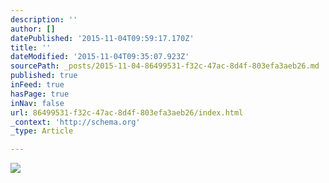 ```yaml
---
description: ''
author: []
datePublished: '2015-11-04T09:59:17.170Z'
title: ''
dateModified: '2015-11-04T09:35:07.923Z'
sourcePath: _posts/2015-11-04-86499531-f32c-47ac-8d4f-803efa3aeb26.md
published: true
inFeed: true
hasPage: true
inNav: false
url: 86499531-f32c-47ac-8d4f-803efa3aeb26/index.html
_context: 'http://schema.org'
_type: Article

---
```

![](https://the-grid-user-content.s3-us-west-2.amazonaws.com/37e71590-1dbb-47ad-8467-c240a3a102f3.png)